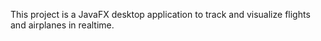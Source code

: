 This project is a JavaFX desktop application to track and visualize flights and airplanes in realtime.